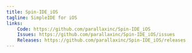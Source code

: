 ```yaml
---
title: Spin-IDE_iOS
tagline: SimpleIDE for iOS
links:
    Code: https://github.com/parallaxinc/Spin-IDE_iOS
    Issues: https://github.com/parallaxinc/Spin-IDE_iOS/issues
    Releases: https://github.com/parallaxinc/Spin-IDE_iOS/releases
---
```

